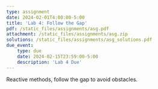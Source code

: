 ```yaml
---
type: assignment
date: 2024-02-01T4:00:00-5:00
title: 'Lab 4: Follow the Gap'
pdf: /static_files/assignments/asg.pdf
attachment: /static_files/assignments/asg.zip
solutions: /static_files/assignments/asg_solutions.pdf
due_event: 
    type: due
    date: 2024-02-15T23:59:00-5:00
    description: 'Lab 4 Due'
---
```

Reactive methods, follow the gap to avoid obstacles.
